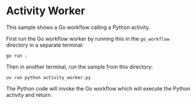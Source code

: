 # Activity Worker

This sample shows a Go workflow calling a Python activity.

First run the Go workflow worker by running this in the `go_workflow` directory in a separate terminal:

    go run .

Then in another terminal, run the sample from this directory:

    uv run python activity_worker.py

The Python code will invoke the Go workflow which will execute the Python activity and return.